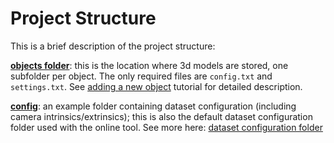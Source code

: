 # Project Structure
This is a brief description of the project structure:

[**objects folder**](https://github.com/better-flow/evimo/tree/master/evimo/objects): this is the location where 3d models are stored, one subfolder per object. The only required files are `config.txt` and `settings.txt`. See [adding a new object](https://github.com/better-flow/evimo/wiki/Adding-a-New-Object) tutorial for detailed description.

[**config**](https://github.com/better-flow/evimo/tree/master/evimo/config): an example folder containing dataset configuration (including camera intrinsics/extrinsics); this is also the default dataset configuration folder used with the online tool. See more here: [dataset configuration folder](https://github.com/better-flow/evimo/wiki/Dataset-Configuration-Folder)
